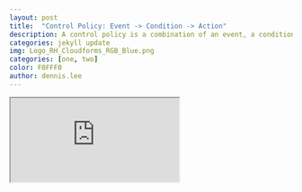 ```yaml
---
layout: post
title:  "Control Policy: Event -> Condition -> Action"
description: A control policy is a combination of an event, a condition, and an action. This article describes how to create a control policy, its underlying conditions, and assign its events and actions in one process.
categories: jekyll update
img: Logo_RH_Cloudforms_RGB_Blue.png
categories: [one, two]
color: F0FFF0
author: dennis.lee
---
```


<iframe src="https://docs.google.com/document/d/e/2PACX-1vSSZYEm4wXB2f1a3f829AKuTA_QhTeIqPQ0iohFNk_Aa7t5Zltlpw8DTvm1VHaT6k3mYenuSIQ4JNkT/pub?embedded=true"></iframe>
